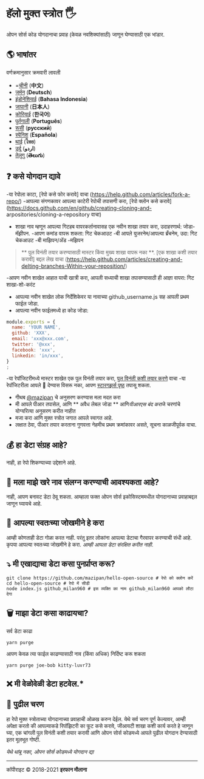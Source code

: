 # हॅलो मुक्त स्त्रोत 🖐

ओपन सोर्स कोड योगदानाचा प्रवाह (केवळ नवशिक्यांसाठी) जाणून घेण्यासाठी एक भांडार.

## 🌎 भाषांतर

वर्णक्रमानुसार क्रमवारी लावली

- =[चीनी](./README-CHI.md) (**中文**)
- [जर्मन](./README-DE.md) (**Deutsch**)
- [इंडोनेशियाई](./README-ID.md) (**Bahasa Indonesia**)
- [जापानी](./README-JP.md) (**日本人**)
- [कोरियाई](./README-KR.md) (**한국어**)
- [पुर्तगाली](./README-PT-BR.md) (**Português**)
- [रूसी](./README-RU.md) (**русский**)
- [स्पेनिश](./README-ES.md) (**Española**)
- [थाई](./README-TH.md) (**ไทย**)
- [उर्दू](./README-UR.md) (**اردو**)
- [तेलुगु](./README-TE.md) (**తెలుగు**)

## ❓ कसे योगदान द्यावे

-या रेपोला काटा, [रेपो कसे फोर करावे] वाचा (https://help.github.com/articles/fork-a-repo/)
-आपल्या संगणकावर आपल्या काटेरी रेपोची तपासणी करा, [रेपो क्लोन कसे करावे] (https://docs.github.com/en/github/creating-cloning-and- arpositories/cloning-a-repository वाचा)
- शाखा नाव म्हणून आपल्या गिटहब वापरकर्तानावासह एक नवीन शाखा तयार करा, उदाहरणार्थ: जोडा-मॅझीपन.
-आपण कमांड वापरू शकता: गिट चेकआउट -बी आपले युजरनेम/आपल्या ब्रँचनेम, उदा: गिट चेकआउट -बी माझिपन/अ‍ॅड -मझिपन

> ** पुल विनंती तयार करण्यासाठी मास्टर किंवा मुख्य शाखा वापरू नका **.
> [एक शाखा कशी तयार करावी] बद्दल लेख वाचा (https://help.github.com/articles/creating-and-delting-branches-Within-your-reposition/)

-आपण नवीन शाखेत आहात याची खात्री करा, आपली सध्याची शाखा तपासण्यासाठी ही आज्ञा वापरा: गिट शाखा-शो-करंट
- आपल्या नवीन शाखेत लोक निर्देशिकेवर या नावाच्या github_username.js सह आपली प्रथम फाईल जोडा.
- आपल्या नवीन फाईलमध्ये हा कोड जोडा:

```js
module.exports = {
  name: 'YOUR NAME',
  github: 'XXX',
  email: 'xxx@xxx.com',
  twitter: '@xxx',
  facebook: 'xxx',
  linkedin: 'in/xxx',
}
;
```

-या रेपॉजिटरीमध्ये मास्टर शाखेत एक पुल विनंती तयार करा, [पुल विनंती कशी तयार करणे](https://help.github.com/articles/creating-a-pull-request/) वाचा
-या रेपॉजिटरीला आपले 🌟 देण्यास विसरू नका, आपण [स्टारगझर्स पृष्ठ](https://github.com/mazipan/hello-open-source/stargazers) तपासू शकता.
- गीथब [@mazipan](https://github.com/mazipan) चे अनुसरण करण्यास मला मदत करा
- मी आपले पीआर तपासेल, आणि ** अवैध लेबल जोडा ** आणि*पीआरएस बंद करा*जे चरणांचे योग्यरित्या अनुसरण करीत नाहीत
- मजा करा आणि मुक्त स्त्रोत जगात आपले स्वागत आहे.
- लक्षात ठेवा, पीआर तयार करताना गुणवत्ता नेहमीच प्रथम क्रमांकावर असते, सूचना काळजीपूर्वक वाचा.

## 💰 हा डेटा संग्रह आहे?

नाही, हा रेपो शिकण्याच्या उद्देशाने आहे.

## 🥶 मला माझे खरे नाव संलग्न करण्याची आवश्यकता आहे?

नाही, आपण बनावट डेटा ठेवू शकता.
आम्हाला फक्त ओपन सोर्स इकोसिस्टममधील योगदानाच्या प्रवाहाबद्दल जाणून घ्यायचे आहे.

## 🙈 आपल्या स्वतःच्या जोखमीने हे करा

आम्ही कोणताही डेटा गोळा करत नाही.
परंतु इतर लोकांना आपल्या डेटाचा गैरवापर करण्याची संधी आहे.
कृपया आपल्या स्वतःच्या जोखमीने हे करा.
*आम्ही आपला डेटा संरक्षित करीत नाही*.

## ⤵️ मी एखाद्याचा डेटा कसा पुनर्प्राप्त करू?
```shell
git clone https://github.com/mazipan/hello-open-source # रेपो को क्लोन करें
cd hello-open-source # रेपो में सीडी
node index.js github_milan960 # इस व्यक्ति का नाम github_milan960 आपको लौटा देगा
```

## 🗑 माझा डेटा कसा काढायचा?

सर्व डेटा काढा
```shell
yarn purge
```


आपण केवळ त्या फाईल काढण्यासाठी नाव (किंवा अधिक) निर्दिष्ट करू शकता
```shell
yarn purge joe-bob kitty-luvr73
```

## ❌ मी वेळोवेळी डेटा हटवेल.*

## 🚶 पुढील चरण

हा रेपो मुक्त स्त्रोताच्या योगदानाच्या प्रवाहाची ओळख करुन देईल.
येथे सर्व चरण पूर्ण केल्यावर, आम्ही अपेक्षा करतो की आपल्याकडे रिपॉझिटरी का फूट कसे करावे, जीआयटी शाखा कशी कार्य करते हे जाणून घ्या, एक चांगली पुल विनंती कशी तयार करावी आणि ओपन सोर्स कोडमध्ये आपले पुढील योगदान देण्यासाठी इतर मूलभूत गोष्टी.

*येथे थांबू नका, ओपन सोर्स कोडमध्ये योगदान द्या*

---

कॉपीराइट © 2018-2021 **इरफान मौलाना**

